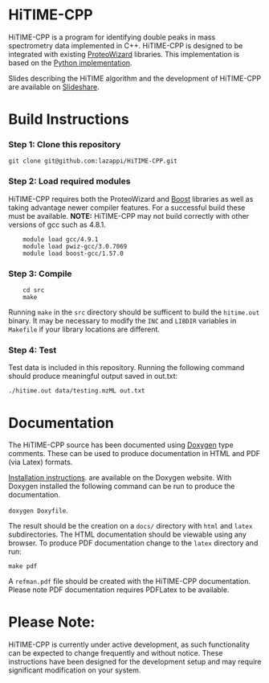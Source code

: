# HiTIME-CPP

HiTIME-CPP is a program for identifying double peaks in mass spectrometry
data implemented in C++. HiTIME-CPP is designed to be integrated with 
existing [ProteoWizard](http://proteowizard.sourceforge.net) libraries. This
implementation is based on the 
[Python implementation](https://github.com/bjpop/HiTIME). 

Slides describing the HiTIME algorithm and the development of HiTIME-CPP are
available on [Slideshare](http://goo.gl/106Yvr).

# Build Instructions

### Step 1: Clone this repository

`git clone git@github.com:lazappi/HiTIME-CPP.git`

### Step 2: Load required modules

HiTIME-CPP requires both the ProteoWizard and [Boost](www.boost.org) 
libraries as well as taking advantage newer compiler features. For a 
successful build these must be available. **NOTE:** HiTIME-CPP may not build
correctly with other versions of gcc such as 4.8.1.

```
    module load gcc/4.9.1
    module load pwiz-gcc/3.0.7069
    module load boost-gcc/1.57.0
```

### Step 3: Compile

```
    cd src
    make
```

Running `make` in the `src` directory should be sufficent to build the
`hitime.out` binary. It may be necessary to modify the `INC` and `LIBDIR`
variables in `Makefile` if your library locations are different.

### Step 4: Test

Test data is included in this repository. Running the following command
should produce meaningful output saved in out.txt:

`./hitime.out data/testing.mzML out.txt`

# Documentation

The HiTIME-CPP source has been documented using 
[Doxygen](http://www.stack.nl/~dimitri/doxygen/index.html) type comments. These 
can be used to produce documentation in HTML and PDF (via Latex) formats. 

[Installation instructions](http://www.stack.nl/~dimitri/doxygen/manual/install.html). 
are available on the Doxygen website. With Doxygen installed the following 
command can be run to produce the documentation.

`doxygen Doxyfile`.

The result should be the creation on a `docs/` directory with `html` and `latex`
subdirectories. The HTML documentation should be viewable using any browser. To
produce PDF documentation change to the `latex` directory and run:

`make pdf`

A `refman.pdf` file should be created with the HiTIME-CPP documentation. Please
note PDF documentation requires PDFLatex to be available.

# Please Note:

HiTIME-CPP is currently under active development, as such functionality can
be expected to change frequently and without notice. These instructions have
been designed for the development setup and may require significant
modification on your system.
